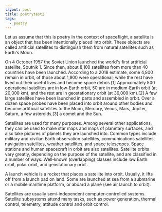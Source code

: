 ```yaml
---
layout: post
title: poetrytest2
tags:
  - poetry
---
```


Let us assume that this is poetry
In the context of spaceflight, a satellite is an object that has been intentionally placed into orbit. These objects are called artificial satellites to distinguish them from natural satellites such as Earth's Moon.

On 4 October 1957 the Soviet Union launched the world's first artificial satellite, Sputnik 1. Since then, about 8,100 satellites from more than 40 countries have been launched. According to a 2018 estimate, some 4,900 remain in orbit, of those about 1,900 were operational; while the rest have lived out their useful lives and become space debris.[1] Approximately 500 operational satellites are in low-Earth orbit, 50 are in medium-Earth orbit (at 20,000 km), and the rest are in geostationary orbit (at 36,000 km).[2] A few large satellites have been launched in parts and assembled in orbit. Over a dozen space probes have been placed into orbit around other bodies and become artificial satellites to the Moon, Mercury, Venus, Mars, Jupiter, Saturn, a few asteroids,[3] a comet and the Sun.

Satellites are used for many purposes. Among several other applications, they can be used to make star maps and maps of planetary surfaces, and also take pictures of planets they are launched into. Common types include military and civilian Earth observation satellites, communications satellites, navigation satellites, weather satellites, and space telescopes. Space stations and human spacecraft in orbit are also satellites. Satellite orbits vary greatly, depending on the purpose of the satellite, and are classified in a number of ways. Well-known (overlapping) classes include low Earth orbit, polar orbit, and geostationary orbit.

A launch vehicle is a rocket that places a satellite into orbit. Usually, it lifts off from a launch pad on land. Some are launched at sea from a submarine or a mobile maritime platform, or aboard a plane (see air launch to orbit).

Satellites are usually semi-independent computer-controlled systems. Satellite subsystems attend many tasks, such as power generation, thermal control, telemetry, attitude control and orbit control.

